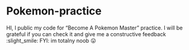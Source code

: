 # Pokemon-practice
HI,  I public my code for “Become A Pokemon Master” practice. 
I will be grateful if you can check it and give me a constructive feedback :slight_smile: 
FYI: im totalny noob :stuck_out_tongue:
